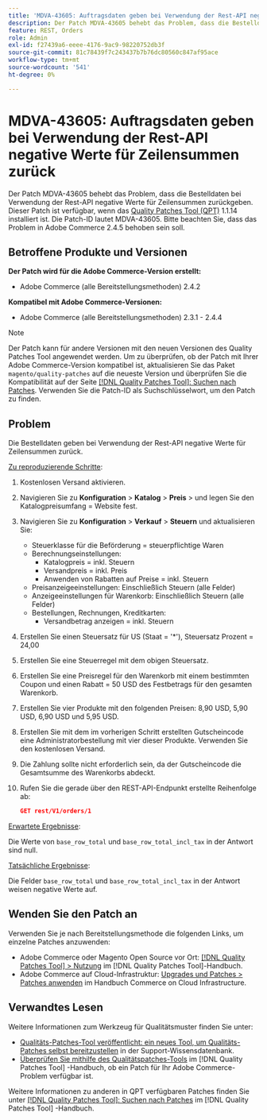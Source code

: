 ```yaml
---
title: 'MDVA-43605: Auftragsdaten geben bei Verwendung der Rest-API negative Werte für Zeilensummen zurück'
description: Der Patch MDVA-43605 behebt das Problem, dass die Bestelldaten bei Verwendung der Rest-API negative Werte für Zeilensummen zurückgeben. Dieser Patch ist verfügbar, wenn das [Quality Patches Tool (QPT)](https://experienceleague.adobe.com/en/docs/commerce-knowledge-base/kb/announcements/commerce-announcements/magento-quality-patches-released-new-tool-to-self-serve-quality-patches) 1.1.14 installiert ist. Die Patch-ID lautet MDVA-43605. Bitte beachten Sie, dass das Problem in Adobe Commerce 2.4.5 behoben sein soll.
feature: REST, Orders
role: Admin
exl-id: f27439a6-eeee-4176-9ac9-98220752db3f
source-git-commit: 81c78439f7c243437b7b76dc80560c847af95ace
workflow-type: tm+mt
source-wordcount: '541'
ht-degree: 0%

---
```


# MDVA-43605: Auftragsdaten geben bei Verwendung der Rest-API negative Werte für Zeilensummen zurück

Der Patch MDVA-43605 behebt das Problem, dass die Bestelldaten bei Verwendung der Rest-API negative Werte für Zeilensummen zurückgeben. Dieser Patch ist verfügbar, wenn das [Quality Patches Tool (QPT)](https://experienceleague.adobe.com/en/docs/commerce-knowledge-base/kb/announcements/commerce-announcements/magento-quality-patches-released-new-tool-to-self-serve-quality-patches) 1.1.14 installiert ist. Die Patch-ID lautet MDVA-43605. Bitte beachten Sie, dass das Problem in Adobe Commerce 2.4.5 behoben sein soll.

## Betroffene Produkte und Versionen

**Der Patch wird für die Adobe Commerce-Version erstellt:**

* Adobe Commerce (alle Bereitstellungsmethoden) 2.4.2

**Kompatibel mit Adobe Commerce-Versionen:**

* Adobe Commerce (alle Bereitstellungsmethoden) 2.3.1 - 2.4.4

>[!NOTE]
>
>Der Patch kann für andere Versionen mit den neuen Versionen des Quality Patches Tool angewendet werden. Um zu überprüfen, ob der Patch mit Ihrer Adobe Commerce-Version kompatibel ist, aktualisieren Sie das Paket `magento/quality-patches` auf die neueste Version und überprüfen Sie die Kompatibilität auf der Seite [[!DNL Quality Patches Tool]: Suchen nach Patches](https://experienceleague.adobe.com/en/docs/commerce-knowledge-base/kb/announcements/commerce-announcements/magento-quality-patches-released-new-tool-to-self-serve-quality-patches). Verwenden Sie die Patch-ID als Suchschlüsselwort, um den Patch zu finden.

## Problem

Die Bestelldaten geben bei Verwendung der Rest-API negative Werte für Zeilensummen zurück.

<u>Zu reproduzierende Schritte</u>:

1. Kostenlosen Versand aktivieren.
1. Navigieren Sie zu **Konfiguration** > **Katalog** > **Preis** > und legen Sie den Katalogpreisumfang = Website fest.
1. Navigieren Sie zu **Konfiguration** > **Verkauf** > **Steuern** und aktualisieren Sie:
   * Steuerklasse für die Beförderung = steuerpflichtige Waren
   * Berechnungseinstellungen:
      * Katalogpreis = inkl. Steuern
      * Versandpreis = inkl. Preis
      * Anwenden von Rabatten auf Preise = inkl. Steuern
   * Preisanzeigeeinstellungen: Einschließlich Steuern (alle Felder)
   * Anzeigeeinstellungen für Warenkorb: Einschließlich Steuern (alle Felder)
   * Bestellungen, Rechnungen, Kreditkarten:
      * Versandbetrag anzeigen = inkl. Steuern
1. Erstellen Sie einen Steuersatz für US (Staat = &#39;*&#39;), Steuersatz Prozent = 24,00
1. Erstellen Sie eine Steuerregel mit dem obigen Steuersatz.
1. Erstellen Sie eine Preisregel für den Warenkorb mit einem bestimmten Coupon und einen Rabatt = 50 USD des Festbetrags für den gesamten Warenkorb.
1. Erstellen Sie vier Produkte mit den folgenden Preisen: 8,90 USD, 5,90 USD, 6,90 USD und 5,95 USD.
1. Erstellen Sie mit dem im vorherigen Schritt erstellten Gutscheincode eine Administratorbestellung mit vier dieser Produkte. Verwenden Sie den kostenlosen Versand.
1. Die Zahlung sollte nicht erforderlich sein, da der Gutscheincode die Gesamtsumme des Warenkorbs abdeckt.
1. Rufen Sie die gerade über den REST-API-Endpunkt erstellte Reihenfolge ab:

   ```json
   GET rest/V1/orders/1
   ```

<u>Erwartete Ergebnisse</u>:

Die Werte von `base_row_total` und `base_row_total_incl_tax` in der Antwort sind null.

<u>Tatsächliche Ergebnisse</u>:

Die Felder `base_row_total` und `base_row_total_incl_tax` in der Antwort weisen negative Werte auf.

## Wenden Sie den Patch an

Verwenden Sie je nach Bereitstellungsmethode die folgenden Links, um einzelne Patches anzuwenden:

* Adobe Commerce oder Magento Open Source vor Ort: [[!DNL Quality Patches Tool] > Nutzung](/help/tools/quality-patches-tool/usage.md) im [!DNL Quality Patches Tool]-Handbuch.
* Adobe Commerce auf Cloud-Infrastruktur: [Upgrades und Patches > Patches anwenden](https://experienceleague.adobe.com/docs/commerce-cloud-service/user-guide/develop/upgrade/apply-patches.html) im Handbuch Commerce on Cloud Infrastructure.

## Verwandtes Lesen

Weitere Informationen zum Werkzeug für Qualitätsmuster finden Sie unter:

* [Qualitäts-Patches-Tool veröffentlicht: ein neues Tool, um Qualitäts-Patches selbst bereitzustellen](https://experienceleague.adobe.com/en/docs/commerce-knowledge-base/kb/announcements/commerce-announcements/magento-quality-patches-released-new-tool-to-self-serve-quality-patches) in der Support-Wissensdatenbank.
* [Überprüfen Sie mithilfe des Qualitätspatches-Tools](/help/tools/quality-patches-tool/patches-available-in-qpt/check-patch-for-magento-issue-with-magento-quality-patches.md) im [!DNL Quality Patches Tool] -Handbuch, ob ein Patch für Ihr Adobe Commerce-Problem verfügbar ist.

Weitere Informationen zu anderen in QPT verfügbaren Patches finden Sie unter [[!DNL Quality Patches Tool]: Suchen nach Patches](https://experienceleague.adobe.com/tools/commerce-quality-patches/index.html) im [!DNL Quality Patches Tool] -Handbuch.
